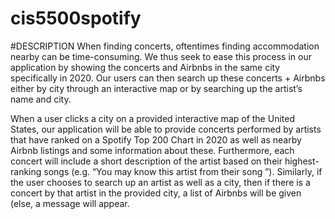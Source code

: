 # cis5500spotify

#DESCRIPTION
When finding concerts, oftentimes finding accommodation nearby can be time-consuming. We thus seek to ease this process in our application by showing the concerts and Airbnbs in the same city specifically in 2020. Our users can then search up these concerts + Airbnbs either by city through an interactive map or by searching up the artist’s name and city.

When a user clicks a city on a provided interactive map of the United States, our application will be able to provide concerts performed by artists that have ranked on a Spotify Top 200 Chart in 2020 as well as nearby Airbnb listings and some information about these. Furthermore, each concert will include a short description of the artist based on their highest-ranking songs (e.g. “You may know this artist from their song <insert song here>”). Similarly, if the user chooses to search up an artist as well as a city, then if there is a concert by that artist in the provided city, a list of Airbnbs will be given (else, a message will appear.
